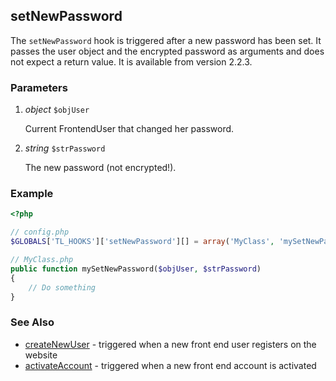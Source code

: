 setNewPassword
--------------

The `setNewPassword` hook is triggered after a new password has been set. It passes the user object and the encrypted password as arguments and does not expect a return value. It is available from version 2.2.3.


### Parameters ###

1. *object* `$objUser`

	Current FrontendUser that changed her password.

2. *string* `$strPassword`

	The new password (not encrypted!).


### Example ###

```php
<?php

// config.php
$GLOBALS['TL_HOOKS']['setNewPassword'][] = array('MyClass', 'mySetNewPassword');

// MyClass.php
public function mySetNewPassword($objUser, $strPassword)
{
    // Do something
}
```


### See Also ###

- [createNewUser](createNewUser.md) - triggered when a new front end user registers on the website
- [activateAccount](activateAccount.md) - triggered when a new front end account is activated
